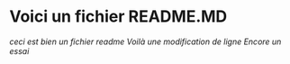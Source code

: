 # Voici un fichier README.MD
*ceci est bien un fichier readme*
*Voilà une modification de ligne*
*Encore un essai*